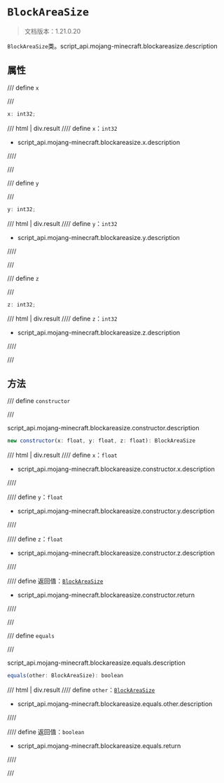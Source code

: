 # `BlockAreaSize`

> 文档版本：1.21.0.20

`BlockAreaSize`类。script_api.mojang-minecraft.blockareasize.description

## 属性

/// define
`x`


///

```js
x: int32;
```

/// html | div.result
//// define
`x`：`int32`

- script_api.mojang-minecraft.blockareasize.x.description


////

///


/// define
`y`


///

```js
y: int32;
```

/// html | div.result
//// define
`y`：`int32`

- script_api.mojang-minecraft.blockareasize.y.description


////

///


/// define
`z`


///

```js
z: int32;
```

/// html | div.result
//// define
`z`：`int32`

- script_api.mojang-minecraft.blockareasize.z.description


////

///


## 方法

/// define
`constructor`


///

script_api.mojang-minecraft.blockareasize.constructor.description

```js
new constructor(x: float, y: float, z: float): BlockAreaSize
```

/// html | div.result
//// define
`x`：`float`

- script_api.mojang-minecraft.blockareasize.constructor.x.description


////

//// define
`y`：`float`

- script_api.mojang-minecraft.blockareasize.constructor.y.description


////

//// define
`z`：`float`

- script_api.mojang-minecraft.blockareasize.constructor.z.description


////

//// define
返回值：[`BlockAreaSize`](./blockareasize.md)

- script_api.mojang-minecraft.blockareasize.constructor.return


////

///


/// define
`equals`


///

script_api.mojang-minecraft.blockareasize.equals.description

```js
equals(other: BlockAreaSize): boolean
```

/// html | div.result
//// define
`other`：[`BlockAreaSize`](./blockareasize.md)

- script_api.mojang-minecraft.blockareasize.equals.other.description


////

//// define
返回值：`boolean`

- script_api.mojang-minecraft.blockareasize.equals.return


////

///

